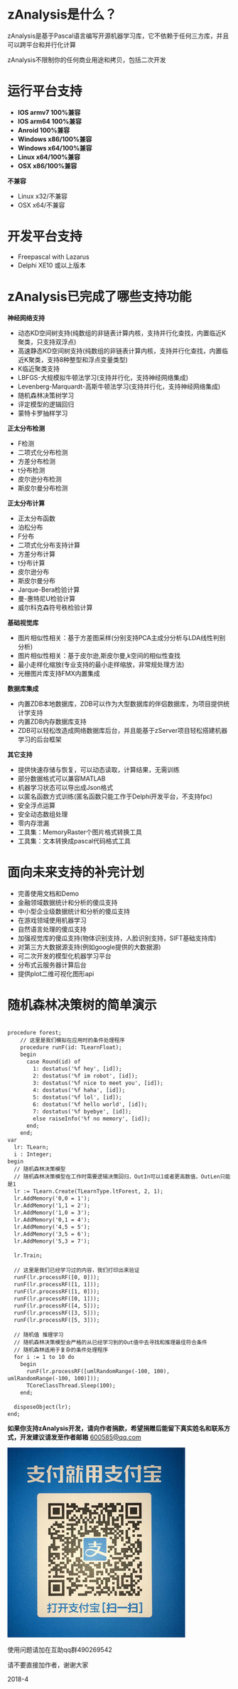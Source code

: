 # zAnalysis是什么？ #

zAnalysis是基于Pascal语言编写开源机器学习库，它不依赖于任何三方库，并且可以跨平台和并行化计算

zAnalysis不限制你的任何商业用途和拷贝，包括二次开发

# 运行平台支持 #
- **IOS armv7 100%兼容**
- **IOS arm64 100%兼容**
- **Anroid 100%兼容**
- **Windows x86/100%兼容**
- **Windows x64/100%兼容**
- **Linux x64/100%兼容**
- **OSX x86/100%兼容**
 

**不兼容**

- Linux x32/不兼容
- OSX x64/不兼容


# 开发平台支持 #
- Freepascal with Lazarus
- Delphi XE10 或以上版本



# zAnalysis已完成了哪些支持功能 #


**神经网络支持**
- 动态KD空间树支持(纯数组的非链表计算内核，支持并行化查找，内置临近K聚类，只支持双浮点)
- 高速静态KD空间树支持(纯数组的非链表计算内核，支持并行化查找，内置临近K聚类，支持8种整型和浮点变量类型)
- K临近聚类支持
- LBFGS-大规模拟牛顿法学习(支持并行化，支持神经网络集成) 
- Levenberg-Marquardt-高斯牛顿法学习(支持并行化，支持神经网络集成) 
- 随机森林决策树学习
- 评定模型的逻辑回归
- 蒙特卡罗抽样学习

**正太分布检测**
- F检测
- 二项式化分布检测
- 方差分布检测
- t分布检测
- 皮尔逊分布检测
- 斯皮尔曼分布检测

**正太分布计算**
- 正太分布函数
- 泊松分布
- F分布
- 二项式化分布支持计算
- 方差分布计算
- t分布计算
- 皮尔逊分布
- 斯皮尔曼分布
- Jarque-Bera检验计算
- 曼-惠特尼U检验计算
- 威尔科克森符号秩检验计算

**基础视觉库**
- 图片相似性相关：基于方差图采样(分别支持PCA主成分分析与LDA线性判别分析)
- 图片相似性相关：基于皮尔逊,斯皮尔曼,k空间的相似性查找
- 最小走样化缩放(专业支持的最小走样缩放，非常规处理方法)
- 光栅图片库支持FMX内置集成

**数据库集成**
- 内置ZDB本地数据库，ZDB可以作为大型数据库的伴侣数据库，为项目提供统计学支持
- 内置ZDB内存数据库支持
- ZDB可以轻松改造成网络数据库后台，并且能基于zServer项目轻松搭建机器学习的后台框架

**其它支持**
- 提供快速存储与恢复，可以动态读取，计算结果，无需训练
- 部分数据格式可以兼容MATLAB
- 机器学习状态可以导出成Json格式
- 以匿名函数方式训练(匿名函数只能工作于Delphi开发平台，不支持fpc)
- 安全浮点运算
- 安全动态数组处理
- 零内存泄漏
- 工具集：MemoryRaster个图片格式转换工具
- 工具集：文本转换成pascal代码格式工具

# 面向未来支持的补完计划 #
- 完善使用文档和Demo
- 金融领域数据统计和分析的傻瓜支持
- 中小型企业级数据统计和分析的傻瓜支持
- 在游戏领域使用机器学习
- 自然语言处理的傻瓜支持
- 加强视觉库的傻瓜支持(物体识别支持，人脸识别支持，SIFT基础支持库)
- 对第三方大数据源支持(例如google提供的大数据源)
- 可二次开发的模型化机器学习平台
- 分布式云服务器计算后台
- 提供plot二维可视化图形api


# 随机森林决策树的简单演示

```delphi

procedure forest;
	// 这里是我们模拟在应用时的条件处理程序
	procedure runF(id: TLearnFloat);
	begin
	  case Round(id) of
	    1: dostatus('%f hey', [id]);
	    2: dostatus('%f im robot', [id]);
	    3: dostatus('%f nice to meet you', [id]);
	    4: dostatus('%f haha', [id]);
	    5: dostatus('%f lol', [id]);
	    6: dostatus('%f hello world', [id]);
	    7: dostatus('%f byebye', [id]);
	    else raiseInfo('%f no memory', [id]);
	  end;
	end;
var
  lr: TLearn;
  i : Integer;
begin
  // 随机森林决策模型
  // 随机森林决策模型在工作时需要逻辑决策回归，OutIn可以1或者更高数值，OutLen只能是1
  lr := TLearn.Create(TLearnType.ltForest, 2, 1);
  lr.AddMemory('0,0 = 1');
  lr.AddMemory('1,1 = 2');
  lr.AddMemory('1,0 = 3');
  lr.AddMemory('0,1 = 4');
  lr.AddMemory('4,5 = 5');
  lr.AddMemory('3,5 = 6');
  lr.AddMemory('5,3 = 7');

  lr.Train;

  // 这里是我们已经学习过的内容，我们打印出来验证
  runF(lr.processRF([0, 0]));
  runF(lr.processRF([1, 1]));
  runF(lr.processRF([1, 0]));
  runF(lr.processRF([0, 1]));
  runF(lr.processRF([4, 5]));
  runF(lr.processRF([3, 5]));
  runF(lr.processRF([5, 3]));

  // 随机值 推理学习
  // 随机森林决策模型会严格的从已经学习到的Out值中去寻找和推理最佳符合条件
  // 随机森林适用于复杂的条件处理程序
  for i := 1 to 10 do
    begin
      runF(lr.processRF([umlRandomRange(-100, 100), umlRandomRange(-100, 100)]));
      TCoreClassThread.Sleep(100);
    end;

  disposeObject(lr);
end;
```


**如果你支持zAnalysis开发，请向作者捐款，希望捐赠后能留下真实姓名和联系方式，开发建议请发至作者邮箱** [600585@qq.com](mailto:600585@qq.com "600585@qq.com")

![](alipay.jpg)



使用问题请加在互助qq群490269542
 
请不要直接加作者，谢谢大家

2018-4

